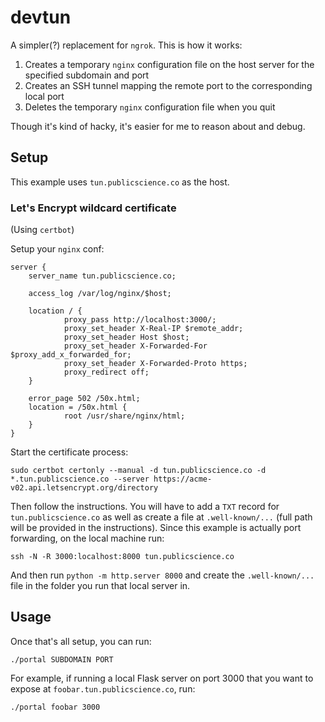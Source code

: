 # devtun

A simpler(?) replacement for `ngrok`. This is how it works:

1. Creates a temporary `nginx` configuration file on the host server for the specified subdomain and port
2. Creates an SSH tunnel mapping the remote port to the corresponding local port
3. Deletes the temporary `nginx` configuration file when you quit

Though it's kind of hacky, it's easier for me to reason about and debug.

## Setup

This example uses `tun.publicscience.co` as the host.

### Let's Encrypt wildcard certificate

(Using `certbot`)

Setup your `nginx` conf:

```
server {
    server_name tun.publicscience.co;

    access_log /var/log/nginx/$host;

    location / {
            proxy_pass http://localhost:3000/;
            proxy_set_header X-Real-IP $remote_addr;
            proxy_set_header Host $host;
            proxy_set_header X-Forwarded-For $proxy_add_x_forwarded_for;
            proxy_set_header X-Forwarded-Proto https;
            proxy_redirect off;
    }

    error_page 502 /50x.html;
    location = /50x.html {
            root /usr/share/nginx/html;
    }
}
```

Start the certificate process:

```
sudo certbot certonly --manual -d tun.publicscience.co -d *.tun.publicscience.co --server https://acme-v02.api.letsencrypt.org/directory
```

Then follow the instructions. You will have to add a `TXT` record for `tun.publicscience.co` as well as create a file at `.well-known/...` (full path will be provided in the instructions). Since this example is actually port forwarding, on the local machine run:

```
ssh -N -R 3000:localhost:8000 tun.publicscience.co
```

And then run `python -m http.server 8000` and create the `.well-known/...` file in the folder you run that local server in.

## Usage

Once that's all setup, you can run:

```
./portal SUBDOMAIN PORT
```

For example, if running a local Flask server on port 3000 that you want to expose at `foobar.tun.publicscience.co`, run:

```
./portal foobar 3000
```
